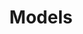 ---
title: Models
crosslinks:
- FamousFaces
- StephanieCorneliussen
- SamanthaHoopes
- NieceWaidhofer
- fitgirls
- SamanthaGradoville
- Serendipity
- SaharaRay
- QVCTitties
- BeautyQueens
- katerinarozmajzl
- sexygirls
- cutekorean
- JodieComer
- Hot_Women_Gifs
- AlexCurry
- TalkShowGirls
- mavrinmodels
---